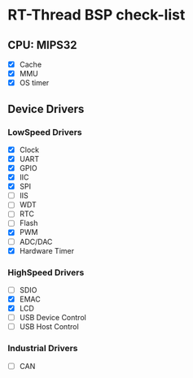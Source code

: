 # RT-Thread BSP check-list

## CPU: MIPS32

* [x] Cache
* [x] MMU
* [x] OS timer

## Device Drivers

### LowSpeed Drivers

* [x] Clock
* [x] UART
* [x] GPIO
* [x] IIC
* [x] SPI
* [ ] IIS
* [ ] WDT
* [ ] RTC
* [ ] Flash
* [x] PWM
* [ ] ADC/DAC
* [x] Hardware Timer

### HighSpeed Drivers

* [ ] SDIO
* [x] EMAC
* [x] LCD
* [ ] USB Device Control
* [ ] USB Host Control

### Industrial Drivers

* [ ] CAN
